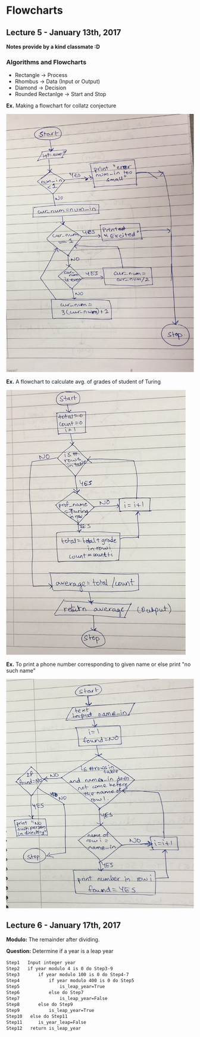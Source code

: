 # Flowcharts

## Lecture 5 - January 13th, 2017

**Notes provide by a kind classmate :D**

### Algorithms and Flowcharts

* Rectangle -> Process 
* Rhombus -> Data (Input or Output)
* Diamond -> Decision 
* Rounded Rectanlge -> Start and Stop

**Ex.** Making a flowchart for collatz conjecture 

![Flowchart1](../References/Flowcharts_Figure1.jpg)

**Ex.** A flowchart to calculate avg. of grades of student of Turing

![Flowchart2](../References/Flowcharts_Figure2.png)

**Ex.** To print a phone number corresponding to given name or else print "no such name"

![Flowchart3](../References/Flowcharts_Figure3.png)

## Lecture 6 - January 17th, 2017

**Modulo:** The remainder after dividing. 

**Question:** Determine if a year is a leap year

```pseudocode
Step1 	Input integer year
Step2 	if year modulo 4 is 0 do Step3-9
Step3		if year modulo 100 is 0 do Step4-7
Step4			if year modulo 400 is 0 do Step5
Step5 				is_leap_year=True
Step6			else do Step7
Step7 				is_leap_year=False
Step8 		else do Step9
Step9			is_leap_year=True
Step10	 else do Step11
Step11 		is_year_leap=False
Step12 	 return is_leap_year
```